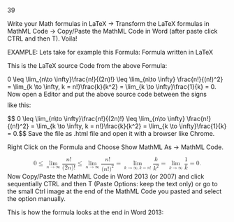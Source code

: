 39

Write your Math formulas in LaTeX → Transform the LaTeX formulas in MathML Code → Copy/Paste the MathML Code in Word (after paste click CTRL and then T). Voila!

EXAMPLE:
Lets take for example this Formula: Formula written in LaTeX

This is the LaTeX source Code from the above Formula:

0 \leq \lim_{n\to \infty}\frac{n!}{(2n)!} \leq \lim_{n\to \infty} \frac{n!}{(n!)^2} = \lim_{k \to \infty, k = n!}\frac{k}{k^2} = \lim_{k \to \infty}\frac{1}{k} = 0.
Now open a Editor and put the above source code between the signs $$ $$ like this:

<!DOCTYPE html>
<html>
<head>
    <script type="text/javascript" src="http://cdn.mathjax.org/mathjax/latest/MathJax.js?config=TeX-AMS-MML_HTMLorMML"></script>
    <title>tex texample</title>
</head>
<body>
    $$ 0 \leq \lim_{n\to \infty}\frac{n!}{(2n)!} \leq \lim_{n\to \infty} \frac{n!}{(n!)^2} = \lim_{k \to \infty, k = n!}\frac{k}{k^2} = \lim_{k \to \infty}\frac{1}{k} = 0.$$
</body>
</html>
Save the file as .html file and open it with a browser like Chrome.



Right Click on the Formula and Choose Show MathML As → MathML Code.

<math xmlns="http://www.w3.org/1998/Math/MathML" display="block">
  <mn>0</mn>
  <mo>&#x2264;<!-- ≤ --></mo>
  <munder>
    <mo form="prefix" movablelimits="true">lim</mo>
    <mrow class="MJX-TeXAtom-ORD">
      <mi>n</mi>
      <mo stretchy="false">&#x2192;<!-- → --></mo>
      <mi mathvariant="normal">&#x221E;<!-- ∞ --></mi>
    </mrow>
  </munder>
  <mfrac>
    <mrow>
      <mi>n</mi>
      <mo>!</mo>
    </mrow>
    <mrow>
      <mo stretchy="false">(</mo>
      <mn>2</mn>
      <mi>n</mi>
      <mo stretchy="false">)</mo>
      <mo>!</mo>
    </mrow>
  </mfrac>
  <mo>&#x2264;<!-- ≤ --></mo>
  <munder>
    <mo form="prefix" movablelimits="true">lim</mo>
    <mrow class="MJX-TeXAtom-ORD">
      <mi>n</mi>
      <mo stretchy="false">&#x2192;<!-- → --></mo>
      <mi mathvariant="normal">&#x221E;<!-- ∞ --></mi>
    </mrow>
  </munder>
  <mfrac>
    <mrow>
      <mi>n</mi>
      <mo>!</mo>
    </mrow>
    <mrow>
      <mo stretchy="false">(</mo>
      <mi>n</mi>
      <mo>!</mo>
      <msup>
        <mo stretchy="false">)</mo>
        <mn>2</mn>
      </msup>
    </mrow>
  </mfrac>
  <mo>=</mo>
  <munder>
    <mo form="prefix" movablelimits="true">lim</mo>
    <mrow class="MJX-TeXAtom-ORD">
      <mi>k</mi>
      <mo stretchy="false">&#x2192;<!-- → --></mo>
      <mi mathvariant="normal">&#x221E;<!-- ∞ --></mi>
      <mo>,</mo>
      <mi>k</mi>
      <mo>=</mo>
      <mi>n</mi>
      <mo>!</mo>
    </mrow>
  </munder>
  <mfrac>
    <mi>k</mi>
    <msup>
      <mi>k</mi>
      <mn>2</mn>
    </msup>
  </mfrac>
  <mo>=</mo>
  <munder>
    <mo form="prefix" movablelimits="true">lim</mo>
    <mrow class="MJX-TeXAtom-ORD">
      <mi>k</mi>
      <mo stretchy="false">&#x2192;<!-- → --></mo>
      <mi mathvariant="normal">&#x221E;<!-- ∞ --></mi>
    </mrow>
  </munder>
  <mfrac>
    <mn>1</mn>
    <mi>k</mi>
  </mfrac>
  <mo>=</mo>
  <mn>0.</mn>
</math>
Now Copy/Paste the MathML Code in Word 2013 (or 2007) and click sequentially CTRL and then T (Paste Options: keep the text only) or go to the small Ctrl image at the end of the MathML Code you pasted and select the option manually.

This is how the formula looks at the end in Word 2013: 